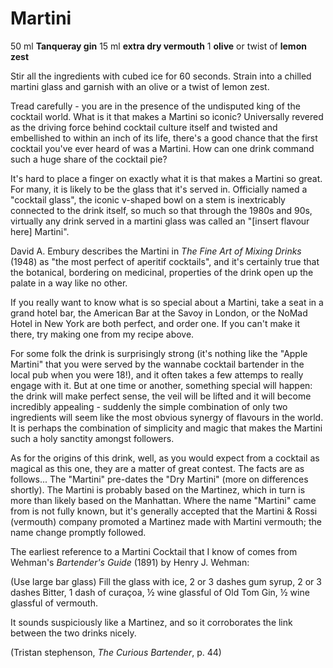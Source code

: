 # Martini

50 ml **Tanqueray gin**
15 ml **extra dry vermouth**
1 **olive** or twist of **lemon zest**

Stir all the ingredients with cubed ice for 60 seconds. Strain into a chilled martini glass and garnish with an olive or a twist of lemon zest.

Tread carefully - you are in the presence of the undisputed king of the cocktail world. What is it that makes a Martini so iconic? Universally revered as the driving force behind cocktail culture itself and twisted and embellished to within an inch of its life, there's a good chance that the first cocktail you've ever heard of was a Martini. How can one drink command such a huge share of the cocktail pie?

It's hard to place a finger on exactly what it is that makes a Martini so great. For many, it is likely to be the glass that it's served in. Officially named a "cocktail glass", the iconic v-shaped bowl on a stem is inextricably connected to the drink itself, so much so that through the 1980s and 90s, virtually any drink served in a martini glass was called an "[insert flavour here] Martini".

David A. Embury describes the Martini in *The Fine Art of Mixing Drinks* (1948) as "the most perfect of aperitif cocktails", and it's certainly true that the botanical, bordering on medicinal, properties of the drink open up the palate in a way like no other.

If you really want to know what is so special about a Martini, take a seat in a grand hotel bar, the American Bar at the Savoy in London, or the NoMad Hotel in New York are both perfect, and order one. If you can't make it there, try making one from my recipe above.

For some folk the drink is surprisingly strong (it's nothing like the "Apple Martini" that you were served by the wannabe cocktail bartender in the local pub when you were 18!), and it often takes a few attemps to really engage with it. But at one time or another, something special will happen: the drink will make perfect sense, the veil will be lifted and it will become incredibly appealing - suddenly the simple combination of only two ingredients will seem like the most obvious synergy of flavours in the world. It is perhaps the combination of simplicity and magic that makes the Martini such a holy sanctity amongst followers.

As for the origins of this drink, well, as you would expect from a cocktail as magical as this one, they are a matter of great contest. The facts are as follows... The "Martini" pre-dates the "Dry Martini" (more on differences shortly). The Martini is probably based on the Martinez, which in turn is more than likely based on the Manhattan. Where the name "Martini" came from is not fully known, but it's generally accepted that the Martini &amp; Rossi (vermouth) company promoted a Martinez made with Martini vermouth; the name change promptly followed.

The earliest reference to a Martini Cocktail that I know of comes from Wehman's *Bartender's Guide* (1891) by Henry J. Wehman:

  (Use large bar glass) Fill the glass with ice, 2 or 3 dashes gum syrup, 2 or 3 dashes Bitter, 1 dash of curaçoa, ½ wine glassful of Old Tom Gin, ½ wine glassful of vermouth.
  
It sounds suspiciously like a Martinez, and so it corroborates the link between the two drinks nicely.


(Tristan stephenson, *The Curious Bartender*, p. 44)
